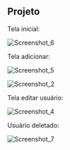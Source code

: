 ## Projeto 

Tela inicial:

![Screenshot_6](https://user-images.githubusercontent.com/73204469/187945632-915b6f96-bcc3-4f0c-9bfa-04fbc161fc0a.png)

Tela adicionar:

![Screenshot_5](https://user-images.githubusercontent.com/73204469/187946006-9a11c08d-fa51-4aa9-ae78-40b1f3880239.png)

![Screenshot_2](https://user-images.githubusercontent.com/73204469/187946310-42e91376-f113-4725-a00c-e9b42e725cf7.png)

Tela editar usuário:

![Screenshot_4](https://user-images.githubusercontent.com/73204469/187946359-47cff45e-8456-42aa-b85f-bacf2ad3e0a7.png)

Usuário deletado:

![Screenshot_7](https://user-images.githubusercontent.com/73204469/187946432-e1bf3022-00a3-45dc-bf94-2a81882cdd7c.png)



